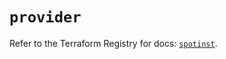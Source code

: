 # `provider`

Refer to the Terraform Registry for docs: [`spotinst`](https://registry.terraform.io/providers/spotinst/spotinst/1.170.0/docs).
